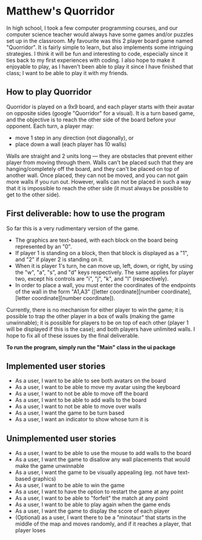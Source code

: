 # Matthew's Quorridor

In high school, I took a few computer programming courses, and our computer science teacher would always have some games
 and/or puzzles set up in the classroom. My favourite was this 2 player board game named "Quorridor". It is fairly
 simple to learn, but also implements some intriguing strategies. I think it will be fun and interesting to code,
 especially since it ties back to my first experiences with coding. I also hope to make it enjoyable to play, as
 I haven't been able to play it since I have finished that class; I want to be able to play it with my friends.
 

## How to play Quorridor

Quorridor is played on a 9x9 board, and each player starts with their avatar on opposite sides (google "Quorridor" for
a visual). It is a turn based game, and the objective is to reach the other side of the board before your opponent.
Each turn, a player may:
- move 1 step in any direction (not diagonally), or
- place down a wall (each player has 10 walls)

Walls are straight and 2 units long — they are obstacles that prevent either player from moving through them.
 Walls can't be placed such that they are hanging/completely off the board,
 and they can't be placed on top of another wall.
 Once placed, they can not be moved, and you can not gain more walls if you run out.
 However, walls can not be placed in such a way that it is impossible to
 reach the other side (it must always be possible to get to the other side).

## First deliverable: how to use the program
So far this is a very rudimentary version of the game.
- The graphics are text-based, with each block on the board being represented by an "0".
- If player 1 is standing on a block, then that block is displayed as a "1", and "2" if player 2 is standing on it.
- When it is player 1's turn, he can move up, left, down, or right, by using the "w", "a", "s", and "d" keys respectively.
The same applies for player two, except his controls are "i", "j", "k", and "l" (respectively).
- In order to place a wall, you must enter the coordinates of the endpoints of the wall in the form "A1,A3"
([letter coordinate][number coordinate],[letter coordinate][number coordinate]).

Currently, there is no mechanism for either player to win the game;
 it is possible to trap the other player in a box of walls (making the game unwinnable);
 it is possible for players to be on top of each other (player 1 will be displayed if this is the case);
 and both players have unlimited walls. I hope to fix all of these issues by the final deliverable.
 
**To run the program, simply run the "Main" class in the ui package**

## Implemented user stories
- As a user, I want to be able to see both avatars on the board
- As a user, I want to be able to move my avatar using the keyboard
- As a user, I want to not be able to move off the board
- As a user, I want to be able to add walls to the board
- As a user, I want to not be able to move over walls
- As a user, I want the game to be turn based
- As a user, I want an indicator to show whose turn it is

## Unimplemented user stories
- As a user, I want to be able to use the mouse to add walls to the board
- As a user, I want the game to disallow any wall placements that would make the game unwinnable
- As a user, I want the game to be visually appealing (eg. not have text-based graphics)
- As a user, I want to be able to win the game
- As a user, I want to have the option to restart the game at any point
- As a user, I want to be able to "forfeit" the match at any point
- As a user, I want to be able to play again when the game ends
- As a user, I want the game to display the score of each player
- (Optional) as a user, I want there to be a "minotaur" that starts in the middle of the map and moves randomly, and
if it reaches a player, that player loses